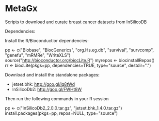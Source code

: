 MetaGx
======

Scripts to download and curate breast cancer datasets from InSilicoDB

Dependencies:

Install the R/Bioconductior dependencies:

pp <- c("Biobase", "BiocGenerics", "org.Hs.eg.db", "survival", "survcomp", "genefu", "mRMRe", "WriteXLS")
source("http://bioconductor.org/biocLite.R")
myrepos <- biocinstallRepos()
rr <- biocLite(pkgs=pp, dependencies=TRUE, type="source", destdir=".")

Download and install the standalone packages:

- jetset.bhk: http://goo.gl/lq8tWd
- InSilicoDb2: http://goo.gl/FWHt8W

Then run the following commands in your R session

pp <- c("inSilicoDb2_2.0.0.tar.gz", "jetset.bhk_1.4.0.tar.gz")
install.packages(pkgs=pp, repos=NULL, type="source")